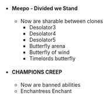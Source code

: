 * #### Meepo - Divided we Stand
  * Now are sharable between clones
    * Desolator3
    * Desolator4
    * Desolator5
    * Butterfly arena
    * Butterfly of wind
    * Timelords butterfly




* #### CHAMPIONS CREEP
  * Now are banned abilities
  * Enchantress Enchant


